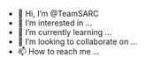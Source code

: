 - 👋 Hi, I’m @TeamSARC
- 👀 I’m interested in ...
- 🌱 I’m currently learning ...
- 💞️ I’m looking to collaborate on ...
- 📫 How to reach me ...

<!---
TeamSARC/TeamSARC is a ✨ special ✨ repository because its `README.md` (this file) appears on your GitHub profile.
You can click the Preview link to take a look at your changes.
--->
